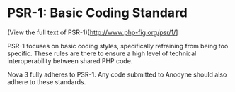 # PSR-1: Basic Coding Standard

(View the full text of PSR-1)[http://www.php-fig.org/psr/1/]

PSR-1 focuses on basic coding styles, specifically refraining from being too specific. These rules are there to ensure a high level of technical interoperability between shared PHP code.

Nova 3 fully adheres to PSR-1. Any code submitted to Anodyne should also adhere to these standards.